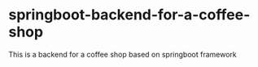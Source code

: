# springboot-backend-for-a-coffee-shop
This is a backend for a coffee shop based on springboot framework
